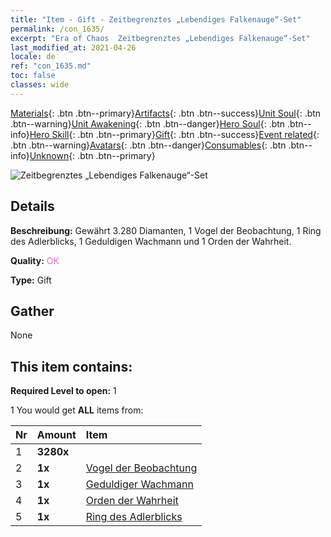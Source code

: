 ```yaml
---
title: "Item - Gift - Zeitbegrenztes „Lebendiges Falkenauge“-Set"
permalink: /con_1635/
excerpt: "Era of Chaos  Zeitbegrenztes „Lebendiges Falkenauge“-Set"
last_modified_at: 2021-04-26
locale: de
ref: "con_1635.md"
toc: false
classes: wide
---
```

 [Materials](/ItemsDE/){: .btn .btn--primary}[Artifacts](/ItemsDE/Artifacts/){: .btn .btn--success}[Unit Soul](/ItemsDE/UnitSoul/){: .btn .btn--warning}[Unit Awakening](/ItemsDE/UnitAwakening/){: .btn .btn--danger}[Hero Soul](/ItemsDE/HeroSoul/){: .btn .btn--info}[Hero Skill](/ItemsDE/HeroSkill/){: .btn .btn--primary}[Gift](/ItemsDE/Gift/){: .btn .btn--success}[Event related](/ItemsDE/Events/){: .btn .btn--warning}[Avatars](/ItemsDE/Avatars/){: .btn .btn--danger}[Consumables](/ItemsDE/Consumables/){: .btn .btn--info}[Unknown](/ItemsDE/Unknown/){: .btn .btn--primary}

 ![Zeitbegrenztes „Lebendiges Falkenauge“-Set](/images/t/i_907251.png)

## Details
 **Beschreibung:** Gewährt 3.280 Diamanten, 1 Vogel der Beobachtung, 1 Ring des Adlerblicks, 1 Geduldigen Wachmann und 1 Orden der Wahrheit.

 **Quality:** <span style="color: #DA70D6">OK</span>

 **Type:** Gift

## Gather

  None

## This item contains:

 **Required Level to open:** 1

 1 You would get **ALL** items  from:

  | Nr | Amount |     Item    |
  |:---|:-------|:------------|
  | 1 |  **3280x** | <i class="fas fa-gem"/> |  | 
  | 2 |  **1x** | [Vogel der Beobachtung](/ItemsDE/art_132/) |  | 
  | 3 |  **1x** | [Geduldiger Wachmann](/ItemsDE/art_133/) |  | 
  | 4 |  **1x** | [Orden der Wahrheit](/ItemsDE/art_134/) |  | 
  | 5 |  **1x** | [Ring des Adlerblicks](/ItemsDE/art_135/) |  | 
